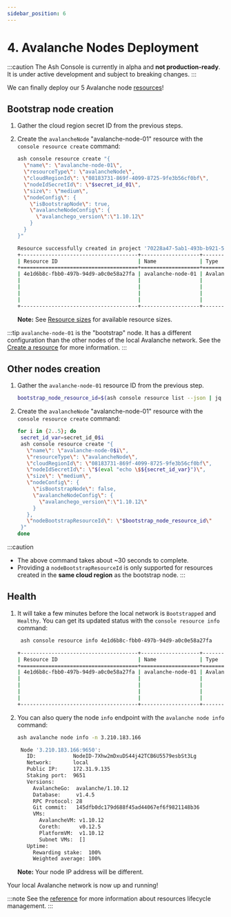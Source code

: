 ```yaml
---
sidebar_position: 6
---
```


# 4. Avalanche Nodes Deployment

:::caution
The Ash Console is currently in alpha and **not production-ready**. It is under active development and subject to breaking changes.
:::

We can finally deploy our 5 Avalanche node [resources](/docs/console/glossary#resource)!

## Bootstrap node creation

1. Gather the cloud region secret ID from the previous steps.
2. Create the `avalancheNode` "avalanche-node-01" resource with the `console resource create` command:

   ```bash title="Command"
   ash console resource create "{
     \"name\": \"avalanche-node-01\",
     \"resourceType\": \"avalancheNode\",
     \"cloudRegionId\": \"08183731-869f-4099-8725-9fe3b56cf0bf\",
     \"nodeIdSecretId\": \"$secret_id_01\",
     \"size\": \"medium\",
     \"nodeConfig\": {
       \"isBootstrapNode\": true,
       \"avalancheNodeConfig\": {
         \"avalanchego_version\":\"1.10.12\"
       }
     }
   }"
   ```

   ```bash title="Output"
   Resource successfully created in project '70228a47-5ab1-493b-b921-5c22b83bfbf7'!
   +--------------------------------------+-------------------+---------------+--------------------------------------+--------+------------------+---------+--------------------------+
   | Resource ID                          | Name              | Type          | Cloud region ID                      | Size   | Created at       | Status  | Resource specific        |
   +======================================+===================+===============+======================================+========+==================+=========+==========================+
   | 4e1d6b8c-fbb0-497b-94d9-a0c0e58a27fa | avalanche-node-01 | AvalancheNode | 08183731-869f-4099-8725-9fe3b56cf0bf | Medium | 2023-11-23T15:28 | Pending |  IP address   | pending  |
   |                                      |                   |               |                                      |        |                  |         |  Running      | false    |
   |                                      |                   |               |                                      |        |                  |         |  Bootstrapped | [false]  |
   |                                      |                   |               |                                      |        |                  |         |  Healthy      | [false]  |
   |                                      |                   |               |                                      |        |                  |         |  Restart req. | false    |
   +--------------------------------------+-------------------+---------------+--------------------------------------+--------+------------------+---------+--------------------------+
   ```

   **Note:** See [Resource sizes](/docs/console/reference/resource-management#resource-sizes) for available resource sizes.

:::tip
`avalanche-node-01` is the "bootstrap" node. It has a different configuration than the other nodes of the local Avalanche network. See the [Create a resource](/docs/console/reference/resource-management#create-a-resource) for more information.
:::


## Other nodes creation

1. Gather the `avalanche-node-01` resource ID from the previous step.

   ```bash title="Command"
   bootstrap_node_resource_id=$(ash console resource list --json | jq -r '.[].id')
   ```

2. Create the `avalancheNode` "avalanche-node-01" resource with the `console resource create` command:

   ```bash title="Command"
   for i in {2..5}; do
    secret_id_var=secret_id_0$i
    ash console resource create "{
      \"name\": \"avalanche-node-0$i\",
      \"resourceType\": \"avalancheNode\",
      \"cloudRegionId\": \"08183731-869f-4099-8725-9fe3b56cf0bf\",
      \"nodeIdSecretId\": \"$(eval "echo \$${secret_id_var}")\",
      \"size\": \"medium\",
      \"nodeConfig\": {
        \"isBootstrapNode\": false,
        \"avalancheNodeConfig\": {
          \"avalanchego_version\":\"1.10.12\"
        }
      },
      \"nodeBootstrapResourceId\": \"$bootstrap_node_resource_id\"
    }"
   done
   ```

:::caution
- The above command takes about ~30 seconds to complete.
- Providing a `nodeBootstrapResourceId` is only supported for resources created in the **same cloud region** as the bootstrap node.
:::

## Health

1. It will take a few minutes before the local network is `Bootstrapped` and `Healthy`. You can get its updated status with the `console resource info` command:

   ```bash title="Command"
    ash console resource info 4e1d6b8c-fbb0-497b-94d9-a0c0e58a27fa
   ```

   ```bash title="Output"
   +--------------------------------------+-------------------+---------------+--------------------------------------+--------+------------------+---------+-------------------------------------+
   | Resource ID                          | Name              | Type          | Cloud region ID                      | Size   | Created at       | Status  | Resource specific                   |
   +======================================+===================+===============+======================================+========+==================+=========+=====================================+
   | 4e1d6b8c-fbb0-497b-94d9-a0c0e58a27fa | avalanche-node-01 | AvalancheNode | 08183731-869f-4099-8725-9fe3b56cf0bf | Medium | 2023-11-23T15:28 | Running |  IP address   | 3.210.183.166       |
   |                                      |                   |               |                                      |        |                  |         |  Running      | true                |
   |                                      |                   |               |                                      |        |                  |         |  Bootstrapped | [true, true, true]  |
   |                                      |                   |               |                                      |        |                  |         |  Healthy      | [true]              |
   |                                      |                   |               |                                      |        |                  |         |  Restart req. | false               |
   +--------------------------------------+-------------------+---------------+--------------------------------------+--------+------------------+---------+-------------------------------------+
   ```

2. You can also query the node `info` endpoint with the `avalanche node info` command:

   ```bash title="Command"
   ash avalanche node info -n 3.210.183.166
   ```

   ```bash title="Output"
    Node '3.210.183.166:9650':
      ID:            NodeID-7Xhw2mDxuDS44j42TCB6U5579esbSt3Lg
      Network:       local
      Public IP:     172.31.9.135
      Staking port:  9651
      Versions:
        AvalancheGo:  avalanche/1.10.12
        Database:     v1.4.5
        RPC Protocol: 28
        Git commit:   145dfb0dc179d688f45ad44067ef6f9821148b36
        VMs:
          AvalancheVM: v1.10.12
          Coreth:      v0.12.5
          PlatformVM:  v1.10.12
          Subnet VMs:  []
      Uptime:
        Rewarding stake:  100%
        Weighted average: 100%
   ```

   **Note:** Your node IP address will be different.


Your local Avalanche network is now up and running!

:::note
See the [reference](/docs/console/reference/resource-management) for more information about resources lifecycle management.
:::
